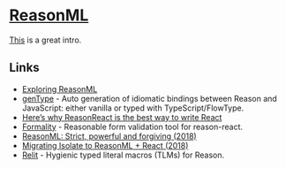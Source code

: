 # [ReasonML](https://reasonml.github.io)

[This](https://www.imaginarycloud.com/blog/reasonml-react-as-first-intended/) is a great intro.

## Links

- [Exploring ReasonML](http://reasonmlhub.com/exploring-reasonml/toc.html)
- [genType](https://github.com/cristianoc/genType) - Auto generation of idiomatic bindings between Reason and JavaScript: either vanilla or typed with TypeScript/FlowType.
- [Here’s why ReasonReact is the best way to write React](https://medium.freecodecamp.org/psst-heres-why-reasonreact-is-the-best-way-to-write-react-5088d434d035)
- [Formality](https://github.com/alexfedoseev/re-formality) - Reasonable form validation tool for reason-react.
- [ReasonML: Strict, powerful and forgiving (2018)](https://news.ycombinator.com/item?id=18414084)
- [Migrating Isolate to ReasonML + React (2018)](http://seenaburns.com/2018/07/02/migrating-isolate-to-reason-react/)
- [Relit](https://github.com/cyrus-/relit) - Hygienic typed literal macros (TLMs) for Reason.